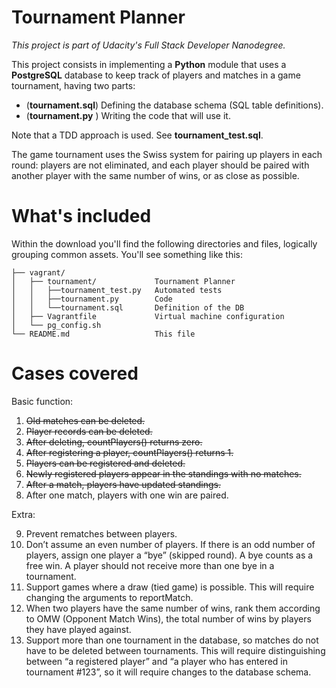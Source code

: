 # Tournament Planner

_This project is part of Udacity's Full Stack Developer Nanodegree._

This project consists in implementing a **Python** module that uses a **PostgreSQL** database to keep track of players and matches in a game tournament, having two parts:
  * (**tournament.sql**) Defining the database schema (SQL table definitions).
  * (**tournament.py** ) Writing the code that will use it.

Note that a TDD approach is used. See **tournament_test.sql**.

The game tournament uses the Swiss system for pairing up players in each round: players are not eliminated, and each player should be paired with another player with the same number of wins, or as close as possible.

# What's included

Within the download you'll find the following directories and files, logically grouping common assets. You'll see something like this:
```
├── vagrant/  
│   ├── tournament/             Tournament Planner
│   │   ├──tournament_test.py   Automated tests  
│   │   ├──tournament.py        Code  
│   │   └──tournament.sql       Definition of the DB  
│   ├── Vagrantfile             Virtual machine configuration  
│   └── pg_config.sh  
└── README.md                   This file  
```

# Cases covered

Basic function:

1. ~~Old matches can be deleted.~~
2. ~~Player records can be deleted.~~
3. ~~After deleting, countPlayers() returns zero.~~
4. ~~After registering a player, countPlayers() returns 1.~~
5. ~~Players can be registered and deleted.~~
6. ~~Newly registered players appear in the standings with no matches.~~
7. ~~After a match, players have updated standings.~~
8. After one match, players with one win are paired.

Extra:

9. Prevent rematches between players.
10. Don’t assume an even number of players. If there is an odd number of players, assign one player a “bye” (skipped round). A bye counts as a free win. A player should not receive more than one bye in a tournament.
11. Support games where a draw (tied game) is possible. This will require changing the arguments to reportMatch.
12. When two players have the same number of wins, rank them according to OMW (Opponent Match Wins), the total number of wins by players they have played against.
13. Support more than one tournament in the database, so matches do not have to be deleted between tournaments. This will require distinguishing between “a registered player” and “a player who has entered in tournament #123”, so it will require changes to the database schema.
